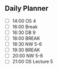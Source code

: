 ## Daily Planner
- [ ] 14:00 OS 4
- [ ] 16:00 Break
- [ ] 16:30 DB 9
- [ ] 18:00 BREAK
- [ ] 18:30 NW 5-6
- [ ] 19:30 BREAK
- [ ] 20:00 NW 5-6
- [ ] 21:00 OS Lecture 5